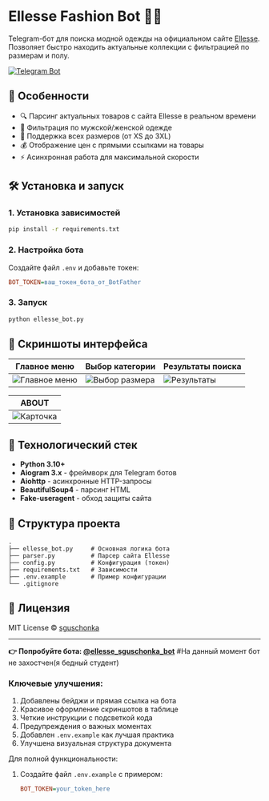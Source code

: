 # Ellesse Fashion Bot 👕👖

Telegram-бот для поиска модной одежды на официальном сайте [Ellesse](https://www.ellesse.com). Позволяет быстро находить актуальные коллекции с фильтрацией по размерам и полу.

[![Telegram Bot](https://img.shields.io/badge/Telegram-%40ellesse__sguschonka__bot-blue)](https://t.me/ellesse_sguschonka_bot)

## 🌟 Особенности
- 🔍 Парсинг актуальных товаров с сайта Ellesse в реальном времени
- 👔 Фильтрация по мужской/женской одежде
- 📏 Поддержка всех размеров (от XS до 3XL)
- 💰 Отображение цен с прямыми ссылками на товары
- ⚡ Асинхронная работа для максимальной скорости

## 🛠 Установка и запуск

### 1. Установка зависимостей
```bash
pip install -r requirements.txt
```

### 2. Настройка бота
Создайте файл `.env` и добавьте токен:
```ini
BOT_TOKEN=ваш_токен_бота_от_BotFather
```

### 3. Запуск
```bash
python ellesse_bot.py
```

## 📸 Скриншоты интерфейса

| Главное меню | Выбор категории | Результаты поиска |
|-------------|--------------|------------------|
| ![Главное меню](https://github.com/user-attachments/assets/d81e5b71-d425-4a16-9c71-decb686c2837) | ![Выбор размера](https://github.com/user-attachments/assets/ba9852cf-a842-4cee-bcce-11727c13782c) | ![Результаты](https://github.com/user-attachments/assets/35fdf2fd-39fe-4947-8f3e-118988558ef3) |

| ABOUT |
|-----------------------|
| ![Карточка](https://github.com/user-attachments/assets/3212d3f7-59e5-4bda-be89-1bfb02d3c834) |

## 🧰 Технологический стек
- **Python 3.10+**
- **Aiogram 3.x** - фреймворк для Telegram ботов
- **Aiohttp** - асинхронные HTTP-запросы
- **BeautifulSoup4** - парсинг HTML
- **Fake-useragent** - обход защиты сайта

## 📁 Структура проекта
```
.
├── ellesse_bot.py     # Основная логика бота
├── parser.py          # Парсер сайта Ellesse
├── config.py          # Конфигурация (токен)
├── requirements.txt   # Зависимости
├── .env.example       # Пример конфигурации
└── .gitignore
```

## 📜 Лицензия
MIT License © [sguschonka](https://github.com/sguschonka)

---

**👉 Попробуйте бота: [@ellesse_sguschonka_bot](https://t.me/ellesse_sguschonka_bot)**
#На данный момент бот не захостчен(я бедный студент)

### Ключевые улучшения:
1. Добавлены бейджи и прямая ссылка на бота
2. Красивое оформление скриншотов в таблице
3. Четкие инструкции с подсветкой кода
4. Предупреждения о важных моментах
5. Добавлен `.env.example` как лучшая практика
6. Улучшена визуальная структура документа

Для полной функциональности:
1. Создайте файл `.env.example` с примером:
   ```ini
   BOT_TOKEN=your_token_here
